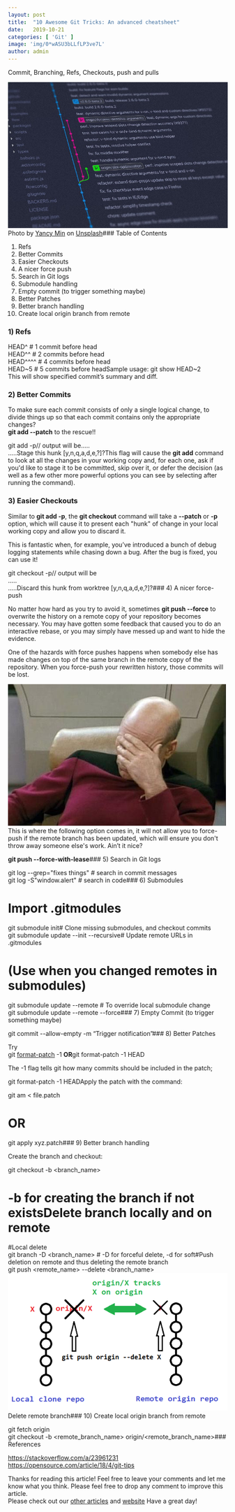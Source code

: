 ```yaml
---
layout:	post
title:	"10 Awesome Git Tricks: An advanced cheatsheet"
date:	2019-10-21
categories: [ 'Git' ]
image: 'img/0*wASU3bLLfLP3ve7L'
author: admin
---
```


  Commit, Branching, Refs, Checkouts, push and pulls

![](/img/0*wASU3bLLfLP3ve7L)Photo by [Yancy Min](https://unsplash.com/@yancymin?utm_source=medium&utm_medium=referral) on [Unsplash](https://unsplash.com?utm_source=medium&utm_medium=referral)### Table of Contents

1) Refs  
2) Better Commits  
3) Easier Checkouts  
4) A nicer force push  
5) Search in Git logs  
6) Submodule handling  
7) Empty commit (to trigger something maybe)  
8) Better Patches  
9) Better branch handling  
10) Create local origin branch from remote

### 1) Refs

HEAD^ # 1 commit before head  
HEAD^^ # 2 commits before head  
HEAD^^^^ # 4 commits before head  
HEAD~5 # 5 commits before headSample usage: git show HEAD~2   
This will show specified commit’s summary and diff.

### 2) Better Commits

To make sure each commit consists of only a single logical change, to divide things up so that each commit contains only the appropriate changes?   
**git add --patch** to the rescue!!

git add -p// output will be.....  
.....<file diff>Stage this hunk [y,n,q,a,d,e,?]?This flag will cause the **git add** command to look at all the changes in your working copy and, for each one, ask if you'd like to stage it to be committed, skip over it, or defer the decision (as well as a few other more powerful options you can see by selecting after running the command).

### 3) Easier Checkouts

Similar to **git add -p**, the **git checkout** command will take a **--patch** or **-p** option, which will cause it to present each "hunk" of change in your local working copy and allow you to discard it.

This is fantastic when, for example, you’ve introduced a bunch of debug logging statements while chasing down a bug. After the bug is fixed, you can use it!

git checkout -p// output will be  
.....  
.....<file diff>Discard this hunk from worktree [y,n,q,a,d,e,?]?### 4) A nicer force-push

No matter how hard as you try to avoid it, sometimes **git push --force** to overwrite the history on a remote copy of your repository becomes necessary. You may have gotten some feedback that caused you to do an interactive rebase, or you may simply have messed up and want to hide the evidence.

One of the hazards with force pushes happens when somebody else has made changes on top of the same branch in the remote copy of the repository. When you force-push your rewritten history, those commits will be lost.

![](/img/0*Lqu7mVfSeMU_GGFx.jpg)This is where the following option comes in, it will not allow you to force-push if the remote branch has been updated, which will ensure you don't throw away someone else's work. Ain’t it nice?

**git push --force-with-lease**### 5) Search in Git logs

git log --grep="fixes things" # search in commit messages  
git log -S"window.alert" # search in code### 6) Submodules

# Import .gitmodules  
 git submodule init# Clone missing submodules, and checkout commits  
 git submodule update --init --recursive# Update remote URLs in .gitmodules  
# (Use when you changed remotes in submodules)  
 git submodule update --remote # To override local submodule change  
 git submodule update --remote --force### 7) Empty Commit (to trigger something maybe)

git commit --allow-empty -m “Trigger notification”### 8) Better Patches

Try  
git [format-patch](https://www.kernel.org/pub/software/scm/git/docs/git-format-patch.html) -1 <sha> **OR**git format-patch -1 HEAD

The -1 flag tells git how many commits should be included in the patch;

git format-patch -1 HEADApply the patch with the command:

git am < file.patch  
# OR  
git apply xyz.patch### 9) Better branch handling

Create the branch and checkout:

git checkout -b <branch\_name>   
# -b for creating the branch if not existsDelete branch locally and on remote

#Local delete  
git branch -D <branch\_name> # -D for forceful delete, -d for soft#Push deletion on remote and thus deleting the remote branch  
git push <remote\_name> --delete <branch\_name>![](/img/0*jEADYPXfqHA2p14B.png)Delete remote branch### 10) Create local origin branch from remote

git fetch origin  
git checkout -b <remote\_branch\_name> origin/<remote\_branch\_name>### References

<https://stackoverflow.com/a/23961231>  
<https://opensource.com/article/18/4/git-tips>

Thanks for reading this article! Feel free to leave your comments and let me know what you think. Please feel free to drop any comment to improve this article.  
Please check out our [other articles](https://techmunching.com) and [website](https://techmunching.com) Have a great day!

  